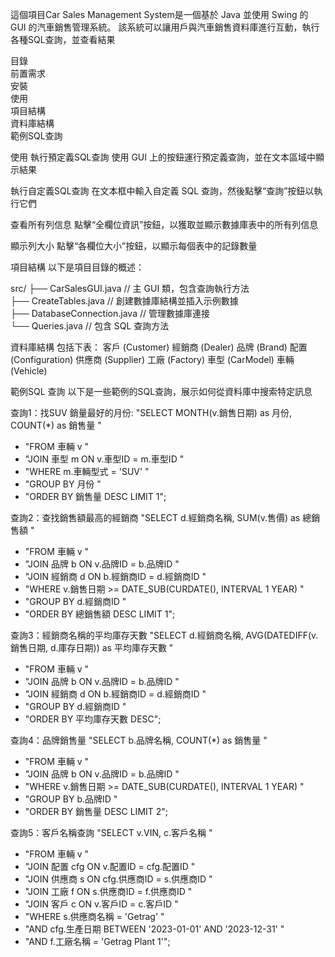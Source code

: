
這個項目Car Sales Management System是一個基於 Java 並使用 Swing 的 GUI 的汽車銷售管理系統。
該系統可以讓用戶與汽車銷售資料庫進行互動，執行各種SQL查詢，並查看結果

目錄  
前置需求  
安裝  
使用  
項目結構  
資料庫結構  
範例SQL查詢  

使用
執行預定義SQL查詢
使用 GUI 上的按鈕運行預定義查詢，並在文本區域中顯示結果

執行自定義SQL查詢
在文本框中輸入自定義 SQL 查詢，然後點擊“查詢”按鈕以執行它們

查看所有列信息
點擊“全欄位資訊”按鈕，以獲取並顯示數據庫表中的所有列信息

顯示列大小
點擊“各欄位大小”按鈕，以顯示每個表中的記錄數量

項目結構
以下是項目目錄的概述：

src/
    ├── CarSalesGUI.java       // 主 GUI 類，包含查詢執行方法  
    ├── CreateTables.java      // 創建數據庫結構並插入示例數據  
    ├── DatabaseConnection.java // 管理數據庫連接  
    └── Queries.java  // 包含 SQL 查詢方法  
    
資料庫結構
包括下表：
客戶 (Customer)
經銷商 (Dealer)
品牌 (Brand)
配置 (Configuration)
供應商 (Supplier)
工廠 (Factory)
車型 (CarModel)
車輛 (Vehicle)

範例SQL 查詢
以下是一些範例的SQL查詢，展示如何從資料庫中搜索特定訊息

查詢1：找SUV 銷量最好的月份:
"SELECT MONTH(v.銷售日期) as 月份, COUNT(*) as 銷售量 "
+ "FROM 車輛 v "
+ "JOIN 車型 m ON v.車型ID = m.車型ID "
+ "WHERE m.車輛型式 = 'SUV' "
+ "GROUP BY 月份 "
+ "ORDER BY 銷售量 DESC LIMIT 1";

查詢2：查找銷售額最高的經銷商
"SELECT d.經銷商名稱, SUM(v.售價) as 總銷售額 "
+ "FROM 車輛 v "
+ "JOIN 品牌 b ON v.品牌ID = b.品牌ID "
+ "JOIN 經銷商 d ON b.經銷商ID = d.經銷商ID "
+ "WHERE v.銷售日期 >= DATE_SUB(CURDATE(), INTERVAL 1 YEAR) "
+ "GROUP BY d.經銷商ID "
+ "ORDER BY 總銷售額 DESC LIMIT 1";

查詢3：經銷商名稱的平均庫存天數
"SELECT d.經銷商名稱, AVG(DATEDIFF(v.銷售日期, d.庫存日期)) as 平均庫存天數 "
+ "FROM 車輛 v "
+ "JOIN 品牌 b ON v.品牌ID = b.品牌ID "
+ "JOIN 經銷商 d ON b.經銷商ID = d.經銷商ID "
+ "GROUP BY d.經銷商ID "
+ "ORDER BY 平均庫存天數 DESC";
  
查詢4：品牌銷售量
"SELECT b.品牌名稱, COUNT(*) as 銷售量 "
+ "FROM 車輛 v "
+ "JOIN 品牌 b ON v.品牌ID = b.品牌ID "
+ "WHERE v.銷售日期 >= DATE_SUB(CURDATE(), INTERVAL 1 YEAR) "
+ "GROUP BY b.品牌ID "
+ "ORDER BY 銷售量 DESC LIMIT 2";
  
查詢5：客戶名稱查詢
"SELECT v.VIN, c.客戶名稱 "
+ "FROM 車輛 v "
+ "JOIN 配置 cfg ON v.配置ID = cfg.配置ID "
+ "JOIN 供應商 s ON cfg.供應商ID = s.供應商ID "
+ "JOIN 工廠 f ON s.供應商ID = f.供應商ID "
+ "JOIN 客戶 c ON v.客戶ID = c.客戶ID "
+ "WHERE s.供應商名稱 = 'Getrag' "
+ "AND cfg.生產日期 BETWEEN '2023-01-01' AND '2023-12-31' "
+ "AND f.工廠名稱 = 'Getrag Plant 1'";


